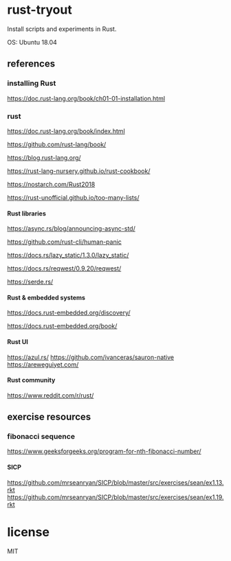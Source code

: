 # rust-tryout

Install scripts and experiments in Rust.

OS: Ubuntu 18.04

## references

### installing Rust

https://doc.rust-lang.org/book/ch01-01-installation.html

### rust

https://doc.rust-lang.org/book/index.html

https://github.com/rust-lang/book/

https://blog.rust-lang.org/

https://rust-lang-nursery.github.io/rust-cookbook/

https://nostarch.com/Rust2018

https://rust-unofficial.github.io/too-many-lists/

#### Rust libraries

https://async.rs/blog/announcing-async-std/

https://github.com/rust-cli/human-panic

https://docs.rs/lazy_static/1.3.0/lazy_static/

https://docs.rs/reqwest/0.9.20/reqwest/

https://serde.rs/

#### Rust & embedded systems

https://docs.rust-embedded.org/discovery/

https://docs.rust-embedded.org/book/

#### Rust UI
https://azul.rs/
https://github.com/ivanceras/sauron-native
https://areweguiyet.com/

#### Rust community

https://www.reddit.com/r/rust/

## exercise resources

### fibonacci sequence

https://www.geeksforgeeks.org/program-for-nth-fibonacci-number/

#### SICP

https://github.com/mrseanryan/SICP/blob/master/src/exercises/sean/ex1.13.rkt
https://github.com/mrseanryan/SICP/blob/master/src/exercises/sean/ex1.19.rkt

# license

MIT
